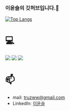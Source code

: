 ### 이윤슬의 깃허브입니다.👋

[![Top Langs](https://github-readme-stats.vercel.app/api/top-langs/?username=941-life&layout=compact)](https://github.com/941-life)

# 💻
<a href="" target="_blank"><img src="https://img.shields.io/badge/Flutter-02569B?style=flat-square&logo=flutter&logoColor=white"/></a>
<a href="" target="_blank"><img src="https://img.shields.io/badge/C-00599C?style=flat-square&logo=c&logoColor=white"/></a>
<a href="" target="_blank"><img src="https://img.shields.io/badge/JavaScript-F7DF1E?style=flat-square&logo=JavaScript&logoColor=white"/></a>
# 📫

- mail: truzww@gmail.com
- LinkedIn: [이윤슬](https://www.linkedin.com/in/941life/)
